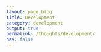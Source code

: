 ```yaml
---
layout: page_blog
title: Development
category: development
output: true
permalink: /thoughts/development/
nav: false
---
```

